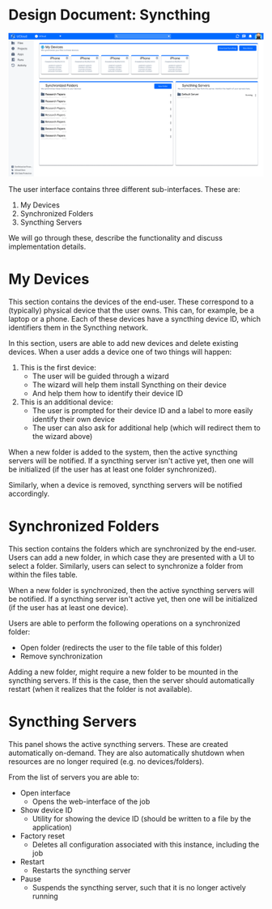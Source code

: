# Design Document: Syncthing

![](./syncthing_mockup.png)

The user interface contains three different sub-interfaces. These are:

1. My Devices
2. Synchronized Folders
3. Syncthing Servers

We will go through these, describe the functionality and discuss implementation details.


My Devices
=======================================================================================================================

This section contains the devices of the end-user. These correspond to a (typically) physical device that the user
owns. This can, for example, be a laptop or a phone. Each of these devices have a syncthing device ID, which
identifiers them in the Syncthing network.

In this section, users are able to add new devices and delete existing devices. When a user adds a device one of two
things will happen:

1. This is the first device:
   - The user will be guided through a wizard
   - The wizard will help them install Syncthing on their device
   - And help them how to identify their device ID
2. This is an additional device:
   - The user is prompted for their device ID and a label to more easily identify their own device
   - The user can also ask for additional help (which will redirect them to the wizard above)

When a new folder is added to the system, then the active syncthing servers will be notified. If a syncthing server
isn't active yet, then one will be initialized (if the user has at least one folder synchronized).

Similarly, when a device is removed, syncthing servers will be notified accordingly.

Synchronized Folders
=======================================================================================================================

This section contains the folders which are synchronized by the end-user. Users can add a new folder, in which case
they are presented with a UI to select a folder. Similarly, users can select to synchronize a folder from within the
files table.

When a new folder is synchronized, then the active syncthing servers will be notified. If a syncthing server isn't
active yet, then one will be initialized (if the user has at least one device).

Users are able to perform the following operations on a synchronized folder:

- Open folder (redirects the user to the file table of this folder)
- Remove synchronization

Adding a new folder, might require a new folder to be mounted in the syncthing servers. If this is the case, then the
server should automatically restart (when it realizes that the folder is not available).


Syncthing Servers
=======================================================================================================================

This panel shows the active syncthing servers. These are created automatically on-demand. They are also automatically
shutdown when resources are no longer required (e.g. no devices/folders).

From the list of servers you are able to:

- Open interface
  - Opens the web-interface of the job
- Show device ID
  - Utility for showing the device ID (should be written to a file by the application)
- Factory reset
  - Deletes all configuration associated with this instance, including the job
- Restart
  - Restarts the syncthing server
- Pause
  - Suspends the syncthing server, such that it is no longer actively running
